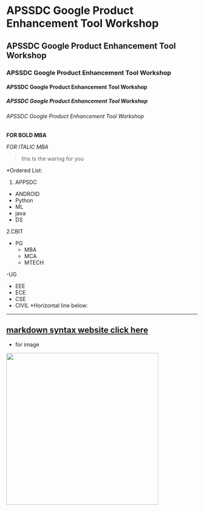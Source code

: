 # APSSDC Google Product Enhancement Tool Workshop
## APSSDC Google Product Enhancement Tool Workshop
### APSSDC Google Product Enhancement Tool Workshop
####  APSSDC Google Product Enhancement Tool Workshop
#####  APSSDC Google Product Enhancement Tool Workshop
######  APSSDC Google Product Enhancement Tool Workshop

**FOR BOLD MBA**

*FOR ITALIC MBA*
> this ts the waring for you

*Ordered List:
1. APPSDC
 - ANDROID
 - Python
 - ML
 - java
 - DS
 
2.CBIT
  - PG
     - MBA
     - MCA
     - MTECH
     
  -UG
   - EEE
   - ECE
   - CSE
   - CIVIL
 *Horizontal line below:
 
 ------------------------------------------
 
## [markdown syntax website click here](https://www.markdownguide.org/cheat-sheet/)

* for image
<img src="https://www.apssdc.in/home/images/apssdc_final.png" width=400>
   
  
